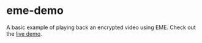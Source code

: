 # eme-demo
A basic example of playing back an encrypted video using EME. Check out the [live demo](http://dmlap.github.io/eme-demo/).
